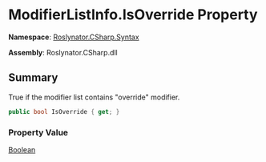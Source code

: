 # ModifierListInfo\.IsOverride Property

**Namespace**: [Roslynator.CSharp.Syntax](../../README.md)

**Assembly**: Roslynator\.CSharp\.dll

## Summary

True if the modifier list contains "override" modifier\.

```csharp
public bool IsOverride { get; }
```

### Property Value

[Boolean](https://docs.microsoft.com/en-us/dotnet/api/system.boolean)

